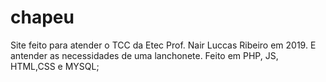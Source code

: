 # chapeu
Site feito para atender o TCC da Etec Prof. Nair Luccas Ribeiro em 2019.
E antender as necessidades de uma lanchonete.
Feito em PHP, JS, HTML,CSS e MYSQL;

